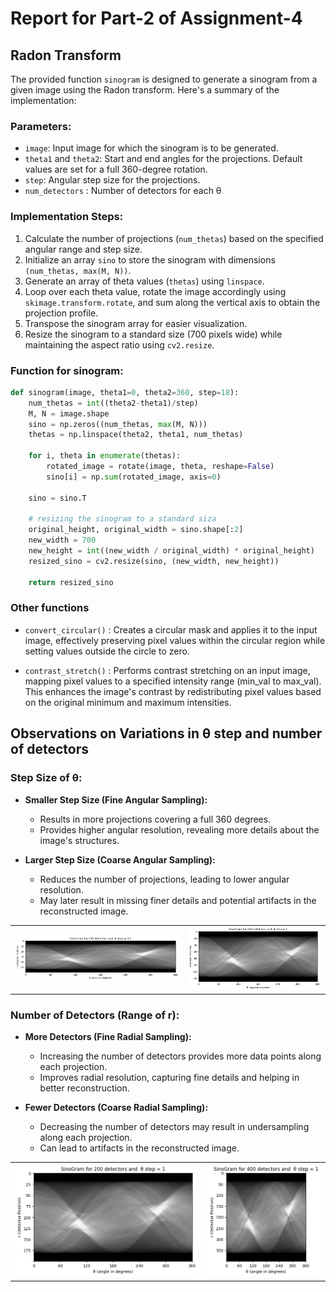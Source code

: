 # Report for Part-2 of Assignment-4

## Radon Transform

The provided function `sinogram` is designed to generate a sinogram from a given image using the Radon transform. Here's a summary of the implementation:

### Parameters:
- `image`: Input image for which the sinogram is to be generated.
- `theta1` and `theta2`: Start and end angles for the projections. Default values are set for a full 360-degree rotation.
- `step`: Angular step size for the projections.
- `num_detectors` : Number of detectors for each θ

### Implementation Steps:
1. Calculate the number of projections (`num_thetas`) based on the specified angular range and step size.
2. Initialize an array `sino` to store the sinogram with dimensions `(num_thetas, max(M, N))`.
3. Generate an array of theta values (`thetas`) using `linspace`.
4. Loop over each theta value, rotate the image accordingly using `skimage.transform.rotate`, and sum along the vertical axis to obtain the projection profile.
5. Transpose the sinogram array for easier visualization.
6. Resize the sinogram to a standard size (700 pixels wide) while maintaining the aspect ratio using `cv2.resize`.

### Function for sinogram:
```python
def sinogram(image, theta1=0, theta2=360, step=18):
    num_thetas = int((theta2-theta1)/step)
    M, N = image.shape
    sino = np.zeros((num_thetas, max(M, N)))
    thetas = np.linspace(theta2, theta1, num_thetas)

    for i, theta in enumerate(thetas):
        rotated_image = rotate(image, theta, reshape=False)
        sino[i] = np.sum(rotated_image, axis=0)

    sino = sino.T
    
    # resizing the sinogram to a standard siza 
    original_height, original_width = sino.shape[:2]
    new_width = 700
    new_height = int((new_width / original_width) * original_height)
    resized_sino = cv2.resize(sino, (new_width, new_height))

    return resized_sino
```

### Other functions 
- `convert_circular()` : Creates a circular mask and applies it to the input image, effectively preserving pixel values within the circular region while setting values outside the circle to zero.

- `contrast_stretch()` : Performs contrast stretching on an input image, mapping pixel values to a specified intensity range (min_val to max_val). This enhances the image's contrast by redistributing pixel values based on the original minimum and maximum intensities.













## Observations on Variations in θ step and number of detectors

### Step Size of θ:

- **Smaller Step Size (Fine Angular Sampling):**
  - Results in more projections covering a full 360 degrees.
  - Provides higher angular resolution, revealing more details about the image's structures.

- **Larger Step Size (Coarse Angular Sampling):**
  - Reduces the number of projections, leading to lower angular resolution.
  - May later result in missing finer details and potential artifacts in the reconstructed image.

|         | |
| ---------------------- | ---------------------- |
| ![](./images_for_README/image.png)      | ![](./images_for_README/image-1.png)    |



### Number of Detectors (Range of r):
- **More Detectors (Fine Radial Sampling):**
  - Increasing the number of detectors provides more data points along each projection.
  - Improves radial resolution, capturing fine details and helping in better reconstruction.

- **Fewer Detectors (Coarse Radial Sampling):**
  - Decreasing the number of detectors may result in undersampling along each projection.
  - Can lead to artifacts in the reconstructed image.

|         | |
| ---------------------- | ---------------------- |
| ![](./images_for_README/image-2.png)      | ![](./images_for_README/image-3.png)    |



